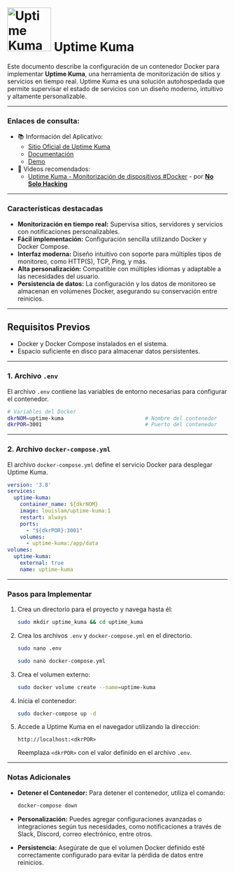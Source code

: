 # <img src="https://uptime.kuma.pet/img/icon.svg" alt="Uptime Kuma Logo" width="100"/> Uptime Kuma

Este documento describe la configuración de un contenedor Docker para implementar **Uptime Kuma**, una herramienta de monitorización de sitios y servicios en tiempo real. Uptime Kuma es una solución autohospedada que permite supervisar el estado de servicios con un diseño moderno, intuitivo y altamente personalizable.

---

### Enlaces de consulta:
- 📚 Información del Aplicativo:
  - [Sitio Oficial de Uptime Kuma](https://uptime.kuma.pet/)
  - [Documentación](https://github.com/louislam/uptime-kuma/wiki)
  - [Demo](https://demo.kuma.pet/start-demo)
- 🎥 Videos recomendados:
  - [Uptime Kuma - Monitorización de dispositivos #Docker](https://www.youtube.com/watch?v=2dsOiz8Seoc) - por [**No Solo Hacking**](https://www.youtube.com/@NoSoloHacking)

---

### Características destacadas

- **Monitorización en tiempo real:** Supervisa sitios, servidores y servicios con notificaciones personalizables.
- **Fácil implementación:** Configuración sencilla utilizando Docker y Docker Compose.
- **Interfaz moderna:** Diseño intuitivo con soporte para múltiples tipos de monitoreo, como HTTP(S), TCP, Ping, y más.
- **Alta personalización:** Compatible con múltiples idiomas y adaptable a las necesidades del usuario.
- **Persistencia de datos:** La configuración y los datos de monitoreo se almacenan en volúmenes Docker, asegurando su conservación entre reinicios.

---

## Requisitos Previos

- Docker y Docker Compose instalados en el sistema.
- Espacio suficiente en disco para almacenar datos persistentes.

---

### 1. **Archivo `.env`**

El archivo `.env` contiene las variables de entorno necesarias para configurar el contenedor.

```bash
# Variables del Docker
dkrNOM=uptime-kuma                          # Nombre del contenedor
dkrPOR=3001                                 # Puerto del contenedor
```

---

### 2. **Archivo `docker-compose.yml`**

El archivo `docker-compose.yml` define el servicio Docker para desplegar Uptime Kuma.

```yaml
version: '3.8'
services:
  uptime-kuma:
    container_name: ${dkrNOM}
    image: louislam/uptime-kuma:1
    restart: always
    ports:
      - "${dkrPOR}:3001"
    volumes:
      - uptime-kuma:/app/data
volumes:
  uptime-kuma:
    external: true
    name: uptime-kuma
```

---

### Pasos para Implementar

1. Crea un directorio para el proyecto y navega hasta él:

   ```bash
   sudo mkdir uptime_kuma && cd uptime_kuma
   ```

2. Crea los archivos `.env` y `docker-compose.yml` en el directorio.
   ```bash
   sudo nano .env
   ```
   ```bash
   sudo nano docker-compose.yml
   ```
3. Crea el volumen externo:

   ```bash
   sudo docker volume create --name=uptime-kuma
   ```
4. Inicia el contenedor:

   ```bash
   sudo docker-compose up -d
   ```

5. Accede a Uptime Kuma en el navegador utilizando la dirección:

   ```
   http://localhost:<dkrPOR>
   ```

   Reemplaza `<dkrPOR>` con el valor definido en el archivo `.env`.

---

### Notas Adicionales

- **Detener el Contenedor:**
  Para detener el contenedor, utiliza el comando:

  ```bash
  docker-compose down
  ```

- **Personalización:**
  Puedes agregar configuraciones avanzadas o integraciones según tus necesidades, como notificaciones a través de Slack, Discord, correo electrónico, entre otros.

- **Persistencia:**
  Asegúrate de que el volumen Docker definido esté correctamente configurado para evitar la pérdida de datos entre reinicios.

